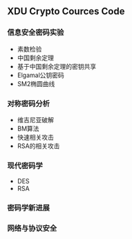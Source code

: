 ## XDU Crypto Cources Code
### 信息安全密码实验
- 素数检验
- 中国剩余定理
- 基于中国剩余定理的密钥共享
- Elgamal公钥密码
- SM2椭圆曲线

### 对称密码分析
- 维吉尼亚破解
- BM算法
- 快速相关攻击
- RSA的相关攻击

### 现代密码学

- DES
- RSA

### 密码学新进展



### 网络与协议安全





